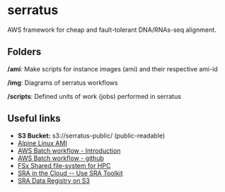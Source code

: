 # serratus

AWS framework for cheap and fault-tolerant DNA/RNAs-seq alignment.

## Folders

**/ami**: Make scripts for instance images (ami) and their respective ami-id

**/img**: Diagrams of serratus workflows

**/scripts**: Defined units of work (jobs) performed in serratus


## Useful links
- **S3 Bucket:** s3://serratus-public/ (public-readable)
- [Alpine Linux AMI](https://github.com/mcrute/alpine-ec2-ami)
- [AWS Batch workflow - Introduction](https://aws.amazon.com/blogs/compute/building-high-throughput-genomics-batch-workflows-on-aws-introduction-part-1-of-4/)
- [AWS Batch workflow - github](https://github.com/aws-samples/aws-batch-genomics)
- [FSx Shared file-system for HPC](https://aws.amazon.com/blogs/storage/using-amazon-fsx-for-lustre-for-genomics-workflows-on-aws/)
- [SRA in the Cloud -- Use SRA Toolkit](https://www.ncbi.nlm.nih.gov/sra/docs/sra-cloud/)
- [SRA Data Registry on S3](https://registry.opendata.aws/ncbi-sra/)

